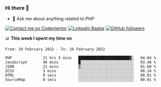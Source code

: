 ### Hi there 👋

<!--
**mustafaculban/mustafaculban** is a ✨ _special_ ✨ repository because its `README.md` (this file) appears on your GitHub profile.

Here are some ideas to get you started:

- 🌱 I’m currently learning ...
- 👯 I’m looking to collaborate on ...
- 🤔 I’m looking for help with ...
- 📫 How to reach me: ...
- 😄 Pronouns: ...
- ⚡ Fun fact: ...

-->
- 💬 Ask me about anything related to PHP

[![Contact me on Codementor](https://www.codementor.io/m-badges/karamusluk/book-session.svg)](https://www.codementor.io/@karamusluk?refer=badge)
[![Linkedin Badge](https://img.shields.io/badge/-Mustafa%20Culban-blue?style=social&logo=Linkedin&logoColor=blue&link=https://www.linkedin.com/in/mustafaculban/)](https://www.linkedin.com/in/mustafaculban/) 
[![GitHub followers](https://img.shields.io/github/followers/karamusluk?label=Follow&style=social)](https://github.com/karamusluk/?tab=follow)


📊 **This week I spent my time on**
<!--START_SECTION:waka-->

```text
From: 19 February 2022 - To: 26 February 2022

PHP              21 hrs 5 mins   ███████████████████████▓░   94.64 %
JavaScript       46 mins         █░░░░░░░░░░░░░░░░░░░░░░░░   03.48 %
JSON             21 mins         ▒░░░░░░░░░░░░░░░░░░░░░░░░   01.60 %
SCSS             3 mins          ░░░░░░░░░░░░░░░░░░░░░░░░░   00.24 %
HTML             0 secs          ░░░░░░░░░░░░░░░░░░░░░░░░░   00.01 %
SourceMap        0 secs          ░░░░░░░░░░░░░░░░░░░░░░░░░   00.01 %
```

<!--END_SECTION:waka-->

